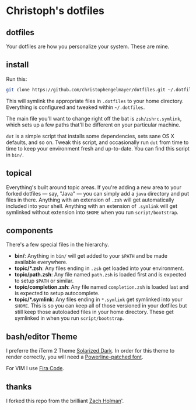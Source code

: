 # Christoph's dotfiles

## dotfiles

Your dotfiles are how you personalize your system. These are mine.

## install

Run this:

```sh
git clone https://github.com/christophengelmayer/dotfiles.git ~/.dotfiles && ~/.dotfiles/script/bootstrap && chsh -s /bin/zsh
```

This will symlink the appropriate files in `.dotfiles` to your home directory.
Everything is configured and tweaked within `~/.dotfiles`.

The main file you'll want to change right off the bat is `zsh/zshrc.symlink`,
which sets up a few paths that'll be different on your particular machine.

`dot` is a simple script that installs some dependencies, sets sane OS X
defaults, and so on. Tweak this script, and occasionally run `dot` from
time to time to keep your environment fresh and up-to-date. You can find
this script in `bin/`.

## topical

Everything's built around topic areas. If you're adding a new area to your
forked dotfiles — say, "Java" — you can simply add a `java` directory and put
files in there. Anything with an extension of `.zsh` will get automatically
included into your shell. Anything with an extension of `.symlink` will get
symlinked without extension into `$HOME` when you run `script/bootstrap`.

## components

There's a few special files in the hierarchy.

- **bin/**: Anything in `bin/` will get added to your `$PATH` and be made
  available everywhere.
- **topic/\*.zsh**: Any files ending in `.zsh` get loaded into your
  environment.
- **topic/path.zsh**: Any file named `path.zsh` is loaded first and is
  expected to setup `$PATH` or similar.
- **topic/completion.zsh**: Any file named `completion.zsh` is loaded
  last and is expected to setup autocomplete.
- **topic/\*.symlink**: Any files ending in `*.symlink` get symlinked into
  your `$HOME`. This is so you can keep all of those versioned in your dotfiles
  but still keep those autoloaded files in your home directory. These get
  symlinked in when you run `script/bootstrap`.

## bash/editor Theme

I preferre the iTerm 2 Theme [Solarized Dark](https://github.com/altercation/solarized/tree/master/iterm2-colors-solarized). In order for this theme to render correctly, you will need a [Powerline-patched font](https://github.com/powerline/fonts).

For VIM I use [Fira Code](https://github.com/tonsky/FiraCode).

## thanks

I forked this repo from the brilliant [Zach Holman](https://github.com/holman/dotfiles)'.